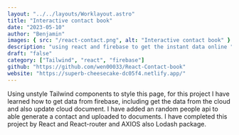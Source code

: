 ```yaml
---
layout: "../../layouts/Worklayout.astro"
title: "Interactive contact book"
date: "2023-05-10"
author: "Benjamin"
images: { src: "/react-contact.png", alt: "Interactive contact book" }
description: "using react and firebase to get the instant data online "
draft: "false"
category: ["Tailwind", "react", "firebase"]
github: "https://github.com/wen00033/React-Contact-book"
website: "https://superb-cheesecake-dc05f4.netlify.app/"
---
```


Using unstyle Tailwind components to style this page, for this project I have learned how to get data from firebase, including get the data from the cloud and also update cloud document. I have added an random people api to able generate a contact and uploaded to documents. I have completed this project by React and React-router and AXIOS also Lodash package.
